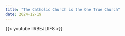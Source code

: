 ```yaml
---
title: "The Catholic Church is the One True Church"
date: 2024-12-19
---
```


{{< youtube IlRBEJLtIF8 >}}
